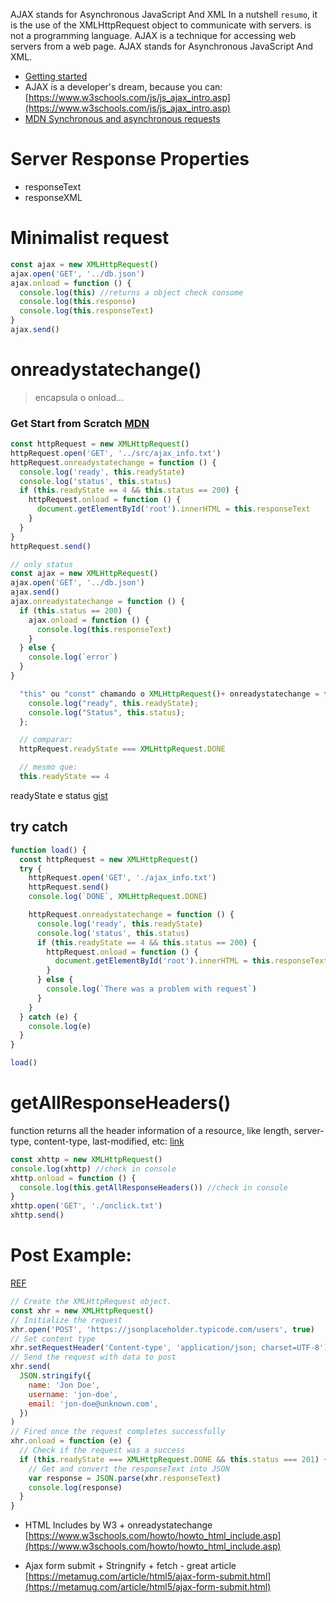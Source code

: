 AJAX stands for Asynchronous JavaScript And XML In a nutshell `resumo`, it is the use of the XMLHttpRequest object to communicate with servers.
is not a programming language. AJAX is a technique for accessing web servers from a web page. AJAX stands for Asynchronous JavaScript And XML.

- [Getting started](https://developer.mozilla.org/en-US/docs/Web/Guide/AJAX/Getting_Started#step_3_%E2%80%93_a_simple_exampleAJAX)
- AJAX is a developer's dream, because you can:
  [https://www.w3schools.com/js/js_ajax_intro.asp](https://www.w3schools.com/js/js_ajax_intro.asp)
- [MDN Synchronous and asynchronous requests ](https://developer.mozilla.org/en-US/docs/Web/API/XMLHttpRequest/Synchronous_and_Asynchronous_Requests)

# Server Response Properties

- responseText
- responseXML

# Minimalist request

```js
const ajax = new XMLHttpRequest()
ajax.open('GET', '../db.json')
ajax.onload = function () {
  console.log(this) //returns a object check consome
  console.log(this.response)
  console.log(this.responseText)
}
ajax.send()
```

# onreadystatechange()

> encapsula o onload...

### Get Start from Scratch [MDN](https://developer.mozilla.org/en-US/docs/Web/Guide/AJAX/Getting_Started#step_3_%E2%80%93_a_simple_example)

```js
const httpRequest = new XMLHttpRequest()
httpRequest.open('GET', '../src/ajax_info.txt')
httpRequest.onreadystatechange = function () {
  console.log('ready', this.readyState)
  console.log('status', this.status)
  if (this.readyState == 4 && this.status == 200) {
    httpRequest.onload = function () {
      document.getElementById('root').innerHTML = this.responseText
    }
  }
}
httpRequest.send()

// only status
const ajax = new XMLHttpRequest()
ajax.open('GET', '../db.json')
ajax.send()
ajax.onreadystatechange = function () {
  if (this.status == 200) {
    ajax.onload = function () {
      console.log(this.responseText)
    }
  } else {
    console.log(`error`)
  }
}
```

```js
  "this" ou "const" chamando o XMLHttpRequest()+ onreadystatechange = function () {
    console.log("ready", this.readyState);
    console.log("Status", this.status);
  };

  // comparar:
  httpRequest.readyState === XMLHttpRequest.DONE

  // mesmo que:
  this.readyState == 4
```

readyState e status [gist](https://gist.github.com/rafaelstz/5a4aa3584061131d714b709ba773c5f8)

## try catch

```js
function load() {
  const httpRequest = new XMLHttpRequest()
  try {
    httpRequest.open('GET', './ajax_info.txt')
    httpRequest.send()
    console.log(`DONE`, XMLHttpRequest.DONE)

    httpRequest.onreadystatechange = function () {
      console.log('ready', this.readyState)
      console.log('status', this.status)
      if (this.readyState == 4 && this.status == 200) {
        httpRequest.onload = function () {
          document.getElementById('root').innerHTML = this.responseText
        }
      } else {
        console.log(`There was a problem with request`)
      }
    }
  } catch (e) {
    console.log(e)
  }
}

load()
```

# getAllResponseHeaders()

function returns all the header information of a resource, like length, server-type, content-type, last-modified, etc:
[link](https://www.w3schools.com/js/tryit.asp?filename=tryjs_ajax_header)

```js
const xhttp = new XMLHttpRequest()
console.log(xhttp) //check in console
xhttp.onload = function () {
  console.log(this.getAllResponseHeaders()) //check in console
}
xhttp.open('GET', './onclick.txt')
xhttp.send()
```

# Post Example:

[REF](https://wickedev.com/use-vanilla-javascript-to-make-ajax-request/)

```js
// Create the XMLHttpRequest object.
const xhr = new XMLHttpRequest()
// Initialize the request
xhr.open('POST', 'https://jsonplaceholder.typicode.com/users', true)
// Set content type
xhr.setRequestHeader('Content-type', 'application/json; charset=UTF-8')
// Send the request with data to post
xhr.send(
  JSON.stringify({
    name: 'Jon Doe',
    username: 'jon-doe',
    email: 'jon-doe@unknown.com',
  })
)
// Fired once the request completes successfully
xhr.onload = function (e) {
  // Check if the request was a success
  if (this.readyState === XMLHttpRequest.DONE && this.status === 201) {
    // Get and convert the responseText into JSON
    var response = JSON.parse(xhr.responseText)
    console.log(response)
  }
}
```

- HTML Includes by W3 + onreadystatechange
  [https://www.w3schools.com/howto/howto_html_include.asp](https://www.w3schools.com/howto/howto_html_include.asp)

- Ajax form submit + Stringnify + fetch - great article
  [https://metamug.com/article/html5/ajax-form-submit.html](https://metamug.com/article/html5/ajax-form-submit.html)
